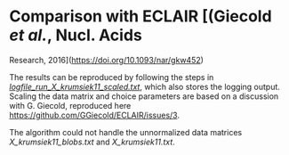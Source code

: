 # Comparison with ECLAIR [(Giecold *et al.*, Nucl. Acids
  Research, 2016](https://doi.org/10.1093/nar/gkw452)

The results can be reproduced by following the steps in [*logfile_run_X_krumsiek11_scaled.txt*](logfile_run_X_krumsiek11_scaled.txt), which also stores the logging output. Scaling the data matrix and choice parameters are based on a discussion with G. Giecold, reproduced here https://github.com/GGiecold/ECLAIR/issues/3.

The algorithm could not handle the unnormalized data matrices *X_krumsiek11_blobs.txt* and *X_krumsiek11.txt*.
